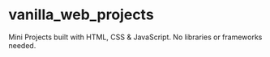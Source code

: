 # vanilla_web_projects
Mini Projects built with HTML, CSS &amp; JavaScript. No libraries or frameworks needed.

